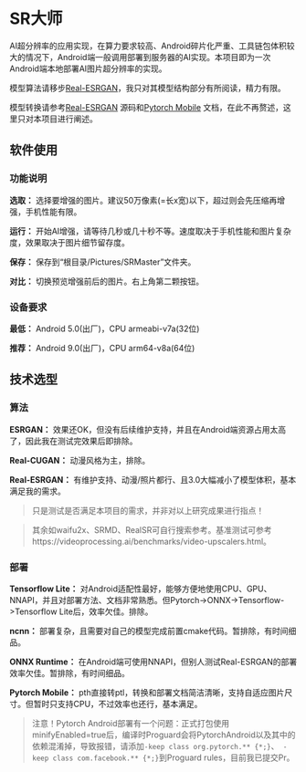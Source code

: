 # SR大师

AI超分辨率的应用实现，在算力要求较高、Android碎片化严重、工具链包体积较大的情况下，Android端一般调用部署到服务器的AI实现。本项目即为一次Android端本地部署AI图片超分辨率的实现。

模型算法请移步[Real-ESRGAN](https://github.com/xinntao/Real-ESRGAN)，我只对其模型结构部分有所阅读，精力有限。

模型转换请参考[Real-ESRGAN](https://github.com/xinntao/Real-ESRGAN) 源码和[Pytorch Mobile](https://pytorch.org/mobile/home/) 文档，在此不再赘述，这里只对本项目进行阐述。

## 软件使用

### 功能说明

**选取：** 选择要增强的图片。建议50万像素(=长x宽)以下，超过则会先压缩再增强，手机性能有限。

**运行：** 开始AI增强，请等待几秒或几十秒不等。速度取决于手机性能和图片复杂度，效果取决于图片细节留存度。

**保存：** 保存到“根目录/Pictures/SRMaster”文件夹。

**对比：** 切换预览增强前后的图片。右上角第二颗按钮。  

### 设备要求

**最低：** Android 5.0(出厂)，CPU armeabi-v7a(32位)

**推荐：** Android 9.0(出厂)，CPU arm64-v8a(64位)

## 技术选型

### 算法

**ESRGAN：** 效果还OK，但没有后续维护支持，并且在Android端资源占用太高了，因此我在测试完效果后即排除。

**Real-CUGAN：** 动漫风格为主，排除。

**Real-ESRGAN：** 有维护支持、动漫/照片都行、且3.0大幅减小了模型体积，基本满足我的需求。

> 只是测试是否满足本项目的需求，并非对以上研究成果进行指点！

> 其余如waifu2x、SRMD、RealSR可自行搜索参考。基准测试可参考https://videoprocessing.ai/benchmarks/video-upscalers.html。

### 部署

**Tensorflow Lite：** 对Android适配性最好，能够方便地使用CPU、GPU、NNAPI，并且对部署方法、文档非常熟悉。但Pytorch->ONNX->Tensorflow->Tensorflow Lite后，效率欠佳。排除。

**ncnn：** 部署复杂，且需要对自己的模型完成前置cmake代码。暂排除，有时间细品。

**ONNX Runtime：** 在Android端可使用NNAPI，但别人测试Real-ESRGAN的部署效率欠佳。暂排除，有时间细品。

**Pytorch Mobile：** pth直接转ptl，转换和部署文档简洁清晰，支持自适应图片尺寸。但暂时只支持CPU，不过效率也还行，基本满足。

> 注意！Pytorch Android部署有一个问题：正式打包使用minifyEnabled=true后，编译时Proguard会将PytorchAndroid以及其中的依赖混淆掉，导致报错，请添加`-keep class org.pytorch.** {*;}`、` -keep class com.facebook.** {*;}`到Proguard rules，目前我已提交Pr。
